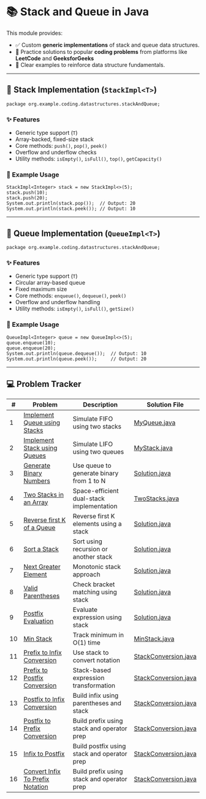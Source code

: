 # 📚 Stack and Queue in Java

This module provides:

- ✅ Custom **generic implementations** of stack and queue data structures.
- 🧠 Practice solutions to popular **coding problems** from platforms like **LeetCode** and **GeeksforGeeks**
- 📖 Clear examples to reinforce data structure fundamentals.

---

## 🧱 Stack Implementation (`StackImpl<T>`)

```
package org.example.coding.datastructures.stackAndQueue;
```

### ✨ Features

- Generic type support (`T`)
- Array-backed, fixed-size stack
- Core methods: `push()`, `pop()`, `peek()`
- Overflow and underflow checks
- Utility methods: `isEmpty()`, `isFull()`, `top()`, `getCapacity()`

### 📘 Example Usage

```
StackImpl<Integer> stack = new StackImpl<>(5);
stack.push(10);
stack.push(20);
System.out.println(stack.pop());  // Output: 20
System.out.println(stack.peek()); // Output: 10
```

---

## 🔁 Queue Implementation (`QueueImpl<T>`)

```
package org.example.coding.datastructures.stackAndQueue;
```

### ✨ Features

- Generic type support (`T`)
- Circular array-based queue
- Fixed maximum size
- Core methods: `enqueue()`, `dequeue()`, `peek()`
- Overflow and underflow handling
- Utility methods: `isEmpty()`, `isFull()`, `getSize()`

### 📘 Example Usage

```
QueueImpl<Integer> queue = new QueueImpl<>(5);
queue.enqueue(10);
queue.enqueue(20);
System.out.println(queue.dequeue());  // Output: 10
System.out.println(queue.peek());     // Output: 20
```

---

## 💻 Problem Tracker

| #  | Problem                                                                                                  | Description                                 | Solution File                                  |
|----|----------------------------------------------------------------------------------------------------------|---------------------------------------------|------------------------------------------------|
| 1  | [Implement Queue using Stacks](https://leetcode.com/problems/implement-queue-using-stacks/)              | Simulate FIFO using two stacks              | [MyQueue.java](./MyQueue.java)                 |
| 2  | [Implement Stack using Queues](https://leetcode.com/problems/implement-stack-using-queues/)              | Simulate LIFO using two queues              | [MyStack.java](./MyStack.java)                 |
| 3  | [Generate Binary Numbers](https://www.geeksforgeeks.org/problems/generate-binary-numbers-1587115620/1)   | Use queue to generate binary from 1 to N    | [Solution.java](./Solution.java)               |
| 4  | [Two Stacks in an Array](https://www.geeksforgeeks.org/problems/implement-two-stacks-in-an-array/1)      | Space-efficient dual-stack implementation   | [TwoStacks.java](./TwoStacks.java)             |
| 5  | [Reverse first K of a Queue](https://www.geeksforgeeks.org/problems/reverse-first-k-elements-of-queue/1) | Reverse first K elements using a stack      | [Solution.java](./Solution.java)               |
| 6  | [Sort a Stack](https://www.geeksforgeeks.org/problems/sort-a-stack/1)                                    | Sort using recursion or another stack       | [Solution.java](./Solution.java)               |
| 7  | [Next Greater Element](https://www.geeksforgeeks.org/problems/next-larger-element-1587115620/1)          | Monotonic stack approach                    | [Solution.java](./Solution.java)               |
| 8  | [Valid Parentheses](https://leetcode.com/problems/valid-parentheses/)                                    | Check bracket matching using stack          | [Solution.java](./Solution.java)               |
| 9  | [Postfix Evaluation](https://www.geeksforgeeks.org/problems/evaluation-of-postfix-expression1735/1)      | Evaluate expression using stack             | [Solution.java](./Solution.java)               |
| 10 | [Min Stack](https://leetcode.com/problems/min-stack/)                                                    | Track minimum in O(1) time                  | [MinStack.java](./MinStack.java)               |
| 11 | [Prefix to Infix Conversion](https://www.geeksforgeeks.org/problems/prefix-to-infix-conversion/1)        | Use stack to convert notation               | [StackConversion.java](./StackConversion.java) |
| 12 | [Prefix to Postfix Conversion](https://www.geeksforgeeks.org/problems/prefix-to-postfix-conversion/1)    | Stack-based expression transformation       | [StackConversion.java](./StackConversion.java) |
| 13 | [Postfix to Infix Conversion](https://www.geeksforgeeks.org/problems/postfix-to-infix-conversion/1)      | Build infix using parentheses and stack     | [StackConversion.java](./StackConversion.java) |
| 14 | [Postfix to Prefix Conversion](https://www.geeksforgeeks.org/problems/postfix-to-prefix-conversion/1)    | Build prefix using stack and operator prep  | [StackConversion.java](./StackConversion.java) |
| 15 | [Infix to Postfix](https://www.geeksforgeeks.org/problems/infix-to-postfix-1587115620/1)                 | Build postfix using stack and operator prep | [StackConversion.java](./StackConversion.java) |
| 16 | [Convert Infix To Prefix Notation](https://www.geeksforgeeks.org/dsa/convert-infix-prefix-notation/)     | Build prefix using stack and operator prep  | [StackConversion.java](./StackConversion.java) |

